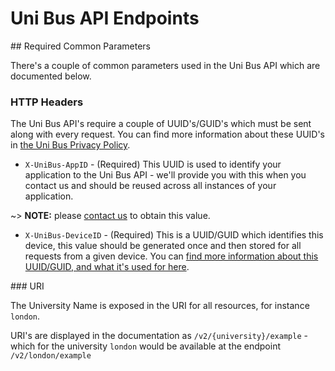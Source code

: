 # Uni Bus API Endpoints

## Required Common Parameters

There's a couple of common parameters used in the Uni Bus API which are documented below.

### HTTP Headers

The Uni Bus API's require a couple of UUID's/GUID's which must be sent along with every request. You can find more information about these UUID's in [the Uni Bus Privacy Policy](https://unibus.co/privacy.html).

* `X-UniBus-AppID` - (Required) This UUID is used to identify your application to the Uni Bus API - we'll provide you with this when you contact us and should be reused across all instances of your application.

~> **NOTE:** please [contact us](mailto:unibus@ibuildstuff.co.uk) to obtain this value.

* `X-UniBus-DeviceID` - (Required) This is a UUID/GUID which identifies this device, this value should be generated once and then stored for all requests from a given device. You can [find more information about this UUID/GUID, and what it's used for here](https://unibus.co/privacy.html).

### URI

The University Name is exposed in the URI for all resources, for instance `london`.

URI's are displayed in the documentation as `/v2/{university}/example` - which for the university `london` would be available at the endpoint `/v2/london/example`
